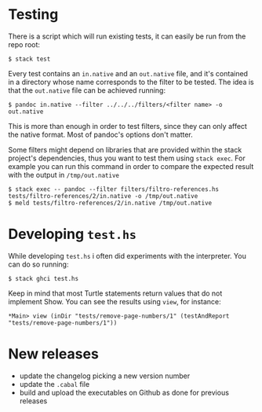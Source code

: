 # Testing

There is a script which will run existing tests, it can easily be run
from the repo root:

    $ stack test

Every test contains an `in.native` and an `out.native` file, and it's
contained in a directory whose name corresponds to the filter to be
tested. The idea is that the `out.native` file can be achieved
running:

    $ pandoc in.native --filter ../../../filters/<filter name> -o out.native

This is more than enough in order to test filters, since they can only
affect the native format. Most of pandoc's options don't matter.

Some filters might depend on libraries that are provided within the
stack project's dependencies, thus you want to test them using `stack
exec`. For example you can run this command in order to compare the
expected result with the output in `/tmp/out.native`

    $ stack exec -- pandoc --filter filters/filtro-references.hs tests/filtro-references/2/in.native -o /tmp/out.native
    $ meld tests/filtro-references/2/in.native /tmp/out.native

# Developing `test.hs`

While developing `test.hs` i often did experiments with the
interpreter. You can do so running:

    $ stack ghci test.hs

Keep in mind that most Turtle statements return values that do not
implement Show. You can see the results using `view`, for instance:

    *Main> view (inDir "tests/remove-page-numbers/1" (testAndReport "tests/remove-page-numbers/1"))

# New releases

- update the changelog picking a new version number
- update the `.cabal` file
- build and upload the executables on Github as done for previous releases

